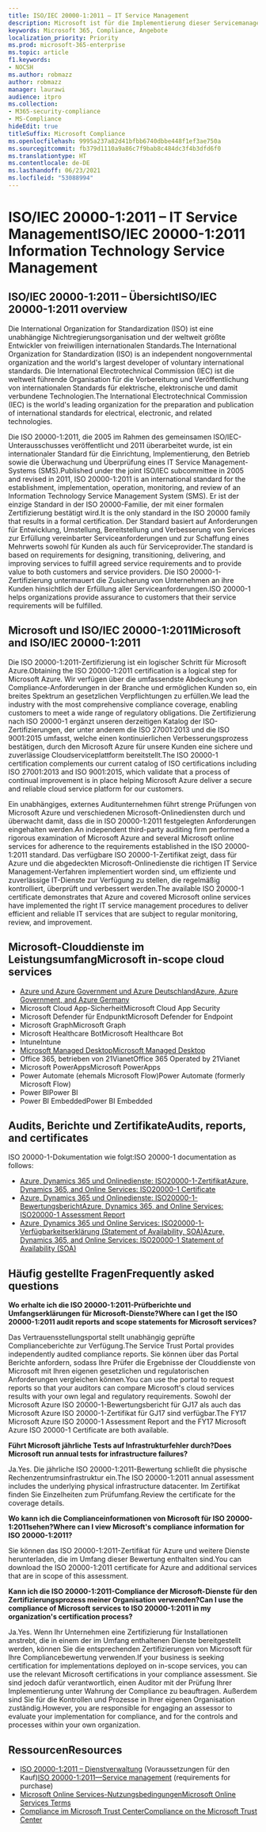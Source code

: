 ```yaml
---
title: ISO/IEC 20000-1:2011 – IT Service Management
description: Microsoft ist für die Implementierung dieser Servicemanagementstandards zertifiziert.
keywords: Microsoft 365, Compliance, Angebote
localization_priority: Priority
ms.prod: microsoft-365-enterprise
ms.topic: article
f1.keywords:
- NOCSH
ms.author: robmazz
author: robmazz
manager: laurawi
audience: itpro
ms.collection:
- M365-security-compliance
- MS-Compliance
hideEdit: true
titleSuffix: Microsoft Compliance
ms.openlocfilehash: 9995a237a82d41bfbb6740dbbe448f1ef3ae750a
ms.sourcegitcommit: fb379d1110a9a86c7f9bab8c484dc3f4b3dfd6f0
ms.translationtype: HT
ms.contentlocale: de-DE
ms.lasthandoff: 06/23/2021
ms.locfileid: "53088994"
---
```

# <a name="isoiec-20000-12011-information-technology-service-management"></a><span data-ttu-id="ead89-104">ISO/IEC 20000-1:2011 – IT Service Management</span><span class="sxs-lookup"><span data-stu-id="ead89-104">ISO/IEC 20000-1:2011 Information Technology Service Management</span></span>

## <a name="isoiec-20000-12011-overview"></a><span data-ttu-id="ead89-105">ISO/IEC 20000-1:2011 – Übersicht</span><span class="sxs-lookup"><span data-stu-id="ead89-105">ISO/IEC 20000-1:2011 overview</span></span>

<span data-ttu-id="ead89-106">Die International Organization for Standardization (ISO) ist eine unabhängige Nichtregierungsorganisation und der weltweit größte Entwickler von freiwilligen internationalen Standards.</span><span class="sxs-lookup"><span data-stu-id="ead89-106">The International Organization for Standardization (ISO) is an independent nongovernmental organization and the world's largest developer of voluntary international standards.</span></span> <span data-ttu-id="ead89-107">Die International Electrotechnical Commission (IEC) ist die weltweit führende Organisation für die Vorbereitung und Veröffentlichung von internationalen Standards für elektrische, elektronische und damit verbundene Technologien.</span><span class="sxs-lookup"><span data-stu-id="ead89-107">The International Electrotechnical Commission (IEC) is the world's leading organization for the preparation and publication of international standards for electrical, electronic, and related technologies.</span></span>  
  
<span data-ttu-id="ead89-108">Die ISO 20000-1:2011, die 2005 im Rahmen des gemeinsamen ISO/IEC-Unterausschusses veröffentlicht und 2011 überarbeitet wurde, ist ein internationaler Standard für die Einrichtung, Implementierung, den Betrieb sowie die Überwachung und Überprüfung eines IT Service Management-Systems (SMS).</span><span class="sxs-lookup"><span data-stu-id="ead89-108">Published under the joint ISO/IEC subcommittee in 2005 and revised in 2011, ISO 20000-1:2011 is an international standard for the establishment, implementation, operation, monitoring, and review of an Information Technology Service Management System (SMS).</span></span> <span data-ttu-id="ead89-109">Er ist der einzige Standard in der ISO 20000-Familie, der mit einer formalen Zertifizierung bestätigt wird.</span><span class="sxs-lookup"><span data-stu-id="ead89-109">It is the only standard in the ISO 20000 family that results in a formal certification.</span></span> <span data-ttu-id="ead89-110">Der Standard basiert auf Anforderungen für Entwicklung, Umstellung, Bereitstellung und Verbesserung von Services zur Erfüllung vereinbarter Serviceanforderungen und zur Schaffung eines Mehrwerts sowohl für Kunden als auch für Serviceprovider.</span><span class="sxs-lookup"><span data-stu-id="ead89-110">The standard is based on requirements for designing, transitioning, delivering, and improving services to fulfill agreed service requirements and to provide value to both customers and service providers.</span></span> <span data-ttu-id="ead89-111">Die ISO 20000-1-Zertifizierung untermauert die Zusicherung von Unternehmen an ihre Kunden hinsichtlich der Erfüllung aller Serviceanforderungen.</span><span class="sxs-lookup"><span data-stu-id="ead89-111">ISO 20000-1 helps organizations provide assurance to customers that their service requirements will be fulfilled.</span></span>

## <a name="microsoft-and-isoiec-20000-12011"></a><span data-ttu-id="ead89-112">Microsoft und ISO/IEC 20000-1:2011</span><span class="sxs-lookup"><span data-stu-id="ead89-112">Microsoft and ISO/IEC 20000-1:2011</span></span>

<span data-ttu-id="ead89-113">Die ISO 20000-1:2011-Zertifizierung ist ein logischer Schritt für Microsoft Azure.</span><span class="sxs-lookup"><span data-stu-id="ead89-113">Obtaining the ISO 20000-1:2011 certification is a logical step for Microsoft Azure.</span></span> <span data-ttu-id="ead89-114">Wir verfügen über die umfassendste Abdeckung von Compliance-Anforderungen in der Branche und ermöglichen Kunden so, ein breites Spektrum an gesetzlichen Verpflichtungen zu erfüllen.</span><span class="sxs-lookup"><span data-stu-id="ead89-114">We lead the industry with the most comprehensive compliance coverage, enabling customers to meet a wide range of regulatory obligations.</span></span> <span data-ttu-id="ead89-115">Die Zertifizierung nach ISO 20000-1 ergänzt unseren derzeitigen Katalog der ISO-Zertifizierungen, der unter anderem die ISO 27001:2013 und die ISO 9001:2015 umfasst, welche einen kontinuierlichen Verbesserungsprozess bestätigen, durch den Microsoft Azure für unsere Kunden eine sichere und zuverlässige Cloudserviceplattform bereitstellt.</span><span class="sxs-lookup"><span data-stu-id="ead89-115">The ISO 20000-1 certification complements our current catalog of ISO certifications including ISO 27001:2013 and ISO 9001:2015, which validate that a process of continual improvement is in place helping Microsoft Azure deliver a secure and reliable cloud service platform for our customers.</span></span>  
  
<span data-ttu-id="ead89-116">Ein unabhängiges, externes Auditunternehmen führt strenge Prüfungen von Microsoft Azure und verschiedenen Microsoft-Onlinediensten durch und überwacht damit, dass die in ISO 20000-1:2011 festgelegten Anforderungen eingehalten werden.</span><span class="sxs-lookup"><span data-stu-id="ead89-116">An independent third-party auditing firm performed a rigorous examination of Microsoft Azure and several Microsoft online services for adherence to the requirements established in the ISO 20000-1:2011 standard.</span></span> <span data-ttu-id="ead89-117">Das verfügbare ISO 20000-1-Zertifikat zeigt, dass für Azure und die abgedeckten Microsoft-Onlinedienste die richtigen IT Service Management-Verfahren implementiert worden sind, um effiziente und zuverlässige IT-Dienste zur Verfügung zu stellen, die regelmäßig kontrolliert, überprüft und verbessert werden.</span><span class="sxs-lookup"><span data-stu-id="ead89-117">The available ISO 20000-1 certificate demonstrates that Azure and covered Microsoft online services have implemented the right IT service management procedures to deliver efficient and reliable IT services that are subject to regular monitoring, review, and improvement.</span></span>

## <a name="microsoft-in-scope-cloud-services"></a><span data-ttu-id="ead89-118">Microsoft-Clouddienste im Leistungsumfang</span><span class="sxs-lookup"><span data-stu-id="ead89-118">Microsoft in-scope cloud services</span></span>

- [<span data-ttu-id="ead89-119">Azure und Azure Government und Azure Deutschland</span><span class="sxs-lookup"><span data-stu-id="ead89-119">Azure, Azure Government, and Azure Germany</span></span>](https://aka.ms/AzureCompliance)
- <span data-ttu-id="ead89-120">Microsoft Cloud App-Sicherheit</span><span class="sxs-lookup"><span data-stu-id="ead89-120">Microsoft Cloud App Security</span></span>
- <span data-ttu-id="ead89-121">Microsoft Defender für Endpunkt</span><span class="sxs-lookup"><span data-stu-id="ead89-121">Microsoft Defender for Endpoint</span></span>
- <span data-ttu-id="ead89-122">Microsoft Graph</span><span class="sxs-lookup"><span data-stu-id="ead89-122">Microsoft Graph</span></span>
- <span data-ttu-id="ead89-123">Microsoft Healthcare Bot</span><span class="sxs-lookup"><span data-stu-id="ead89-123">Microsoft Healthcare Bot</span></span>
- <span data-ttu-id="ead89-124">Intune</span><span class="sxs-lookup"><span data-stu-id="ead89-124">Intune</span></span>
- [<span data-ttu-id="ead89-125">Microsoft Managed Desktop</span><span class="sxs-lookup"><span data-stu-id="ead89-125">Microsoft Managed Desktop</span></span>](/microsoft-365/managed-desktop/intro/compliance)
- <span data-ttu-id="ead89-126">Office 365, betrieben von 21Vianet</span><span class="sxs-lookup"><span data-stu-id="ead89-126">Office 365 Operated by 21Vianet</span></span>
- <span data-ttu-id="ead89-127">Microsoft PowerApps</span><span class="sxs-lookup"><span data-stu-id="ead89-127">Microsoft PowerApps</span></span>
- <span data-ttu-id="ead89-128">Power Automate (ehemals Microsoft Flow)</span><span class="sxs-lookup"><span data-stu-id="ead89-128">Power Automate (formerly Microsoft Flow)</span></span>
- <span data-ttu-id="ead89-129">Power BI</span><span class="sxs-lookup"><span data-stu-id="ead89-129">Power BI</span></span>
- <span data-ttu-id="ead89-130">Power BI Embedded</span><span class="sxs-lookup"><span data-stu-id="ead89-130">Power BI Embedded</span></span>

## <a name="audits-reports-and-certificates"></a><span data-ttu-id="ead89-131">Audits, Berichte und Zertifikate</span><span class="sxs-lookup"><span data-stu-id="ead89-131">Audits, reports, and certificates</span></span>

<span data-ttu-id="ead89-132">ISO 20000-1-Dokumentation wie folgt:</span><span class="sxs-lookup"><span data-stu-id="ead89-132">ISO 20000-1 documentation as follows:</span></span>

- [<span data-ttu-id="ead89-133">Azure, Dynamics 365 und Onlinedienste: ISO20000-1-Zertifikat</span><span class="sxs-lookup"><span data-stu-id="ead89-133">Azure, Dynamics 365, and Online Services: ISO20000-1 Certificate</span></span>](https://aka.ms/azureiso200001cert)
- [<span data-ttu-id="ead89-134">Azure, Dynamics 365 und Onlinedienste: ISO20000-1-Bewertungsbericht</span><span class="sxs-lookup"><span data-stu-id="ead89-134">Azure, Dynamics 365, and Online Services: ISO20000-1 Assessment Report</span></span>](https://aka.ms/azureiso200001report)
- [<span data-ttu-id="ead89-135">Azure, Dynamics 365 und Online Services: ISO20000-1-Verfügbarkeitserklärung (Statement of Availability, SOA)</span><span class="sxs-lookup"><span data-stu-id="ead89-135">Azure, Dynamics 365, and Online Services: ISO20000-1 Statement of Availability (SOA)</span></span>](https://aka.ms/azureiso200001soa)

## <a name="frequently-asked-questions"></a><span data-ttu-id="ead89-136">Häufig gestellte Fragen</span><span class="sxs-lookup"><span data-stu-id="ead89-136">Frequently asked questions</span></span>

<span data-ttu-id="ead89-137">**Wo erhalte ich die ISO 20000-1:2011-Prüfberichte und Umfangserklärungen für Microsoft-Dienste?**</span><span class="sxs-lookup"><span data-stu-id="ead89-137">**Where can I get the ISO 20000-1:2011 audit reports and scope statements for Microsoft services?**</span></span>

<span data-ttu-id="ead89-138">Das Vertrauensstellungsportal stellt unabhängig geprüfte Complianceberichte zur Verfügung.</span><span class="sxs-lookup"><span data-stu-id="ead89-138">The Service Trust Portal provides independently audited compliance reports.</span></span> <span data-ttu-id="ead89-139">Sie können über das Portal Berichte anfordern, sodass Ihre Prüfer die Ergebnisse der Clouddienste von Microsoft mit Ihren eigenen gesetzlichen und regulatorischen Anforderungen vergleichen können.</span><span class="sxs-lookup"><span data-stu-id="ead89-139">You can use the portal to request reports so that your auditors can compare Microsoft's cloud services results with your own legal and regulatory requirements.</span></span> <span data-ttu-id="ead89-140">Sowohl der Microsoft Azure ISO 20000-1-Bewertungsbericht für GJ17 als auch das Microsoft Azure ISO 20000-1-Zertifikat für GJ17 sind verfügbar.</span><span class="sxs-lookup"><span data-stu-id="ead89-140">The FY17 Microsoft Azure ISO 20000-1 Assessment Report and the FY17 Microsoft Azure ISO 20000-1 Certificate are both available.</span></span>

<span data-ttu-id="ead89-141">**Führt Microsoft jährliche Tests auf Infrastrukturfehler durch?**</span><span class="sxs-lookup"><span data-stu-id="ead89-141">**Does Microsoft run annual tests for infrastructure failures?**</span></span>

<span data-ttu-id="ead89-142">Ja.</span><span class="sxs-lookup"><span data-stu-id="ead89-142">Yes.</span></span> <span data-ttu-id="ead89-143">Die jährliche ISO 20000-1:2011-Bewertung schließt die physische Rechenzentrumsinfrastruktur ein.</span><span class="sxs-lookup"><span data-stu-id="ead89-143">The ISO 20000-1:2011 annual assessment includes the underlying physical infrastructure datacenter.</span></span> <span data-ttu-id="ead89-144">Im Zertifikat finden Sie Einzelheiten zum Prüfumfang.</span><span class="sxs-lookup"><span data-stu-id="ead89-144">Review the certificate for the coverage details.</span></span>

<span data-ttu-id="ead89-145">**Wo kann ich die Complianceinformationen von Microsoft für ISO 20000-1:2011sehen?**</span><span class="sxs-lookup"><span data-stu-id="ead89-145">**Where can I view Microsoft's compliance information for ISO 20000-1:2011?**</span></span>

<span data-ttu-id="ead89-146">Sie können das ISO 20000-1:2011-Zertifikat für Azure und weitere Dienste herunterladen, die im Umfang dieser Bewertung enthalten sind.</span><span class="sxs-lookup"><span data-stu-id="ead89-146">You can download the ISO 20000-1:2011 certificate for Azure and additional services that are in scope of this assessment.</span></span>

<span data-ttu-id="ead89-147">**Kann ich die ISO 20000-1:2011-Compliance der Microsoft-Dienste für den Zertifizierungsprozess meiner Organisation verwenden?**</span><span class="sxs-lookup"><span data-stu-id="ead89-147">**Can I use the compliance of Microsoft services to ISO 20000-1:2011 in my organization's certification process?**</span></span>

<span data-ttu-id="ead89-148">Ja.</span><span class="sxs-lookup"><span data-stu-id="ead89-148">Yes.</span></span> <span data-ttu-id="ead89-149">Wenn Ihr Unternehmen eine Zertifizierung für Installationen anstrebt, die in einem der im Umfang enthaltenen Dienste bereitgestellt werden, können Sie die entsprechenden Zertifizierungen von Microsoft für Ihre Compliancebewertung verwenden.</span><span class="sxs-lookup"><span data-stu-id="ead89-149">If your business is seeking certification for implementations deployed on in-scope services, you can use the relevant Microsoft certifications in your compliance assessment.</span></span> <span data-ttu-id="ead89-150">Sie sind jedoch dafür verantwortlich, einen Auditor mit der Prüfung Ihrer Implementierung unter Wahrung der Compliance zu beauftragen. Außerdem sind Sie für die Kontrollen und Prozesse in Ihrer eigenen Organisation zuständig.</span><span class="sxs-lookup"><span data-stu-id="ead89-150">However, you are responsible for engaging an assessor to evaluate your implementation for compliance, and for the controls and processes within your own organization.</span></span>

## <a name="resources"></a><span data-ttu-id="ead89-151">Ressourcen</span><span class="sxs-lookup"><span data-stu-id="ead89-151">Resources</span></span>

- <span data-ttu-id="ead89-152">[ISO 20000-1:2011 – Dienstverwaltung](https://www.iso.org/standard/51986.html) (Voraussetzungen für den Kauf)</span><span class="sxs-lookup"><span data-stu-id="ead89-152">[ISO 20000-1:2011—Service management](https://www.iso.org/standard/51986.html) (requirements for purchase)</span></span>
- [<span data-ttu-id="ead89-153">Microsoft Online Services-Nutzungsbedingungen</span><span class="sxs-lookup"><span data-stu-id="ead89-153">Microsoft Online Services Terms</span></span>](https://aka.ms/Online-Services-Terms)
- [<span data-ttu-id="ead89-154">Compliance im Microsoft Trust Center</span><span class="sxs-lookup"><span data-stu-id="ead89-154">Compliance on the Microsoft Trust Center</span></span>](https://www.microsoft.com/trust-center/compliance/compliance-overview)
